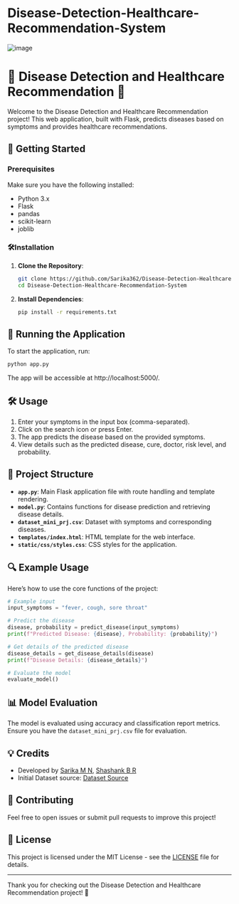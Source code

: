 # Disease-Detection-Healthcare-Recommendation-System
![image](https://github.com/user-attachments/assets/48043517-1944-4f38-8dd9-6d3e40bcbe6f)

# 🌟 Disease Detection and Healthcare Recommendation 🌟

Welcome to the Disease Detection and Healthcare Recommendation project! This web application, built with Flask, predicts diseases based on symptoms and provides healthcare recommendations.

## 🚀 Getting Started

### Prerequisites

Make sure you have the following installed:
- Python 3.x
- Flask
- pandas
- scikit-learn
- joblib

###  🛠️Installation

1. **Clone the Repository**:
   ```bash
   git clone https://github.com/Sarika362/Disease-Detection-Healthcare-Recommendation-System.git
   cd Disease-Detection-Healthcare-Recommendation-System

2. **Install Dependencies**:
   ```bash
   pip install -r requirements.txt
   ```

## 🚀 Running the Application

To start the application, run:
```bash
python app.py
```

The app will be accessible at http://localhost:5000/.

## 🛠️ Usage

1. Enter your symptoms in the input box (comma-separated).
2. Click on the search icon or press Enter.
3. The app predicts the disease based on the provided symptoms.
4. View details such as the predicted disease, cure, doctor, risk level, and probability.

## 📂 Project Structure

- **`app.py`**: Main Flask application file with route handling and template rendering.
- **`model.py`**: Contains functions for disease prediction and retrieving disease details.
- **`dataset_mini_prj.csv`**: Dataset with symptoms and corresponding diseases.
- **`templates/index.html`**: HTML template for the web interface.
- **`static/css/styles.css`**: CSS styles for the application.

## 🔍 Example Usage

Here’s how to use the core functions of the project:

```python
# Example input
input_symptoms = "fever, cough, sore throat"

# Predict the disease
disease, probability = predict_disease(input_symptoms)
print(f"Predicted Disease: {disease}, Probability: {probability}")

# Get details of the predicted disease
disease_details = get_disease_details(disease)
print(f"Disease Details: {disease_details}")

# Evaluate the model
evaluate_model()
```

## 📊 Model Evaluation

The model is evaluated using accuracy and classification report metrics. Ensure you have the `dataset_mini_prj.csv` file for evaluation.

## 💡 Credits

- Developed by [Sarika M N](https://github.com/Sarika362), [Shashank B R](https://github.com/Shashankx22)
- Initial Dataset source: [Dataset Source](https://www.kaggle.com/datasets/pasindueranga/disease-prediction-based-on-symptoms)

## 🤝 Contributing

Feel free to open issues or submit pull requests to improve this project!

## 📄 License

This project is licensed under the MIT License - see the [LICENSE](LICENSE) file for details.

---

Thank you for checking out the Disease Detection and Healthcare Recommendation project! 🙌
